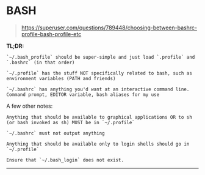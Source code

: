 # BASH

> https://superuser.com/questions/789448/choosing-between-bashrc-profile-bash-profile-etc

**TL;DR:**

    `~/.bash_profile` should be super-simple and just load `.profile` and `.bashrc` (in that order)

    `~/.profile` has the stuff NOT specifically related to bash, such as environment variables (PATH and friends)

    `~/.bashrc` has anything you'd want at an interactive command line. Command prompt, EDITOR variable, bash aliases for my use

A few other notes:

    Anything that should be available to graphical applications OR to sh (or bash invoked as sh) MUST be in `~/.profile`

    `~/.bashrc` must not output anything

    Anything that should be available only to login shells should go in `~/.profile`

    Ensure that `~/.bash_login` does not exist.

---
